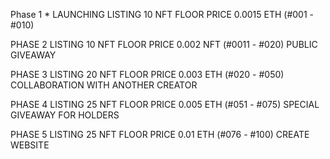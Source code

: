 Phase 1 *
LAUNCHING
LISTING 10 NFT
FLOOR PRICE 0.0015 ETH
(#001 - #010)

PHASE 2
LISTING 10 NFT
FLOOR PRICE 0.002 NFT
(#0011 - #020)
PUBLIC GIVEAWAY

PHASE 3
LISTING 20 NFT 
FLOOR PRICE 0.003 ETH 
(#020 - #050)
COLLABORATION WITH ANOTHER CREATOR 

PHASE 4
LISTING 25 NFT 
FLOOR PRICE 0.005 ETH
(#051 - #075)
SPECIAL GIVEAWAY FOR HOLDERS 

PHASE 5
LISTING 25 NFT 
FLOOR PRICE 0.01 ETH
(#076 - #100)
CREATE WEBSITE
